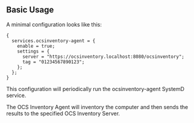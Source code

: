## Basic Usage

A minimal configuration looks like this:

```programlisting
{
  services.ocsinventory-agent = {
    enable = true;
    settings = {
      server = "https://ocsinventory.localhost:8080/ocsinventory";
      tag = "01234567890123";
    };
  };
}
```

This configuration will periodically run the ocsinventory-agent SystemD service.

The OCS Inventory Agent will inventory the computer and then sends the results to the specified OCS Inventory Server.
